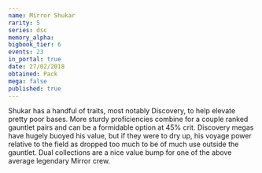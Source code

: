 ```yaml
---
name: Mirror Shukar
rarity: 5
series: dsc
memory_alpha:
bigbook_tier: 6
events: 23
in_portal: true
date: 27/02/2018
obtained: Pack
mega: false
published: true
---
```


Shukar has a handful of traits, most notably Discovery, to help elevate pretty poor bases. More sturdy proficiencies combine for a couple ranked gauntlet pairs and can be a formidable option at 45% crit. Discovery megas have hugely buoyed his value, but if they were to dry up, his voyage power relative to the field as dropped too much to be of much use outside the gauntlet. Dual collections are a nice value bump for one of the above average legendary Mirror crew.
